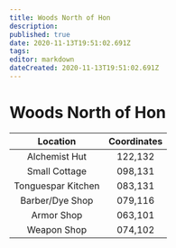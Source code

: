 ```yaml
---
title: Woods North of Hon
description: 
published: true
date: 2020-11-13T19:51:02.691Z
tags: 
editor: markdown
dateCreated: 2020-11-13T19:51:02.691Z
---
```


# Woods North of Hon
| Location | Coordinates |
| :---: | :---: | 
|Alchemist Hut |	122,132|
|Small Cottage |	098,131|
|Tonguespar Kitchen |	083,131|
|Barber/Dye Shop |	079,116|
|Armor Shop |	063,101|
|Weapon Shop |	074,102 |